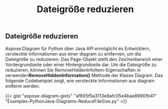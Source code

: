 ﻿---
title: Dateigröße reduzieren
type: docs
weight: 50
url: /de/python-java/reduce-file-size/
description: In diesem Abschnitt wird erläutert, wie Sie die Dateigröße von diagram mit Aspose.Diagram für Python über Java reduzieren.
---
## **Dateigröße reduzieren**
 Aspose.Diagram für Python über Java API ermöglicht es Entwicklern, versteckte Informationen aus einer diagram zu entfernen, um die Dateigröße zu reduzieren.
 Das Page-Objekt stellt den Zeichenbereich einer Vordergrundseite oder einer Hintergrundseite dar. Um die Dateigröße zu reduzieren, können Sie RemoveHiddenInfoItem-Eigenschaften in verwenden**RemoveHiddenInformation()** Methode der Klasse Diagram. Das folgende Codebeispiel zeigt, wie versteckte Informationen aus diagram entfernt werden.

{{< gist "aspose-diagram-gists" "af605f5a3113e8afc05e4bae8990fb41" "Examples-PythonJava-Diagrams-ReduceFileSize.py" >}}
